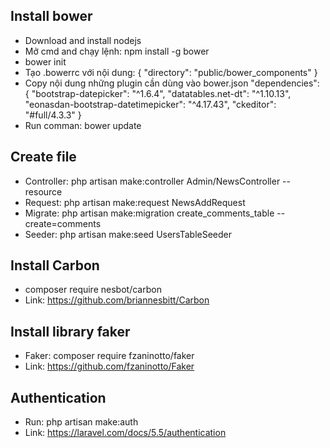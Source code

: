 ## Install bower
- Download and install nodejs
- Mở cmd and chạy lệnh: npm install -g bower
- bower init
- Tạo .bowerrc với nội dung: 
{
  "directory": "public/bower_components"
}
- Copy nội dung những plugin cần dùng vào bower.json
"dependencies": {
  "bootstrap-datepicker": "^1.6.4",
  "datatables.net-dt": "^1.10.13",
  "eonasdan-bootstrap-datetimepicker": "^4.17.43",
  "ckeditor": "#full/4.3.3"
}
- Run comman: bower update

## Create file
- Controller: php artisan make:controller Admin/NewsController --resource
- Request: php artisan make:request NewsAddRequest
- Migrate: php artisan make:migration create_comments_table --create=comments
- Seeder: php artisan make:seed UsersTableSeeder

## Install Carbon
- composer require nesbot/carbon
- Link: https://github.com/briannesbitt/Carbon

## Install library faker
- Faker: composer require fzaninotto/faker
- Link: https://github.com/fzaninotto/Faker

## Authentication
- Run: php artisan make:auth
- Link: https://laravel.com/docs/5.5/authentication
